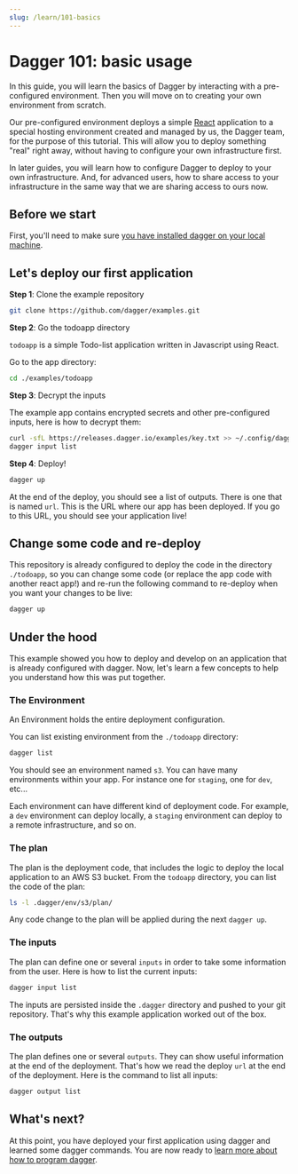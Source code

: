 ```yaml
---
slug: /learn/101-basics
---
```


# Dagger 101: basic usage

In this guide, you will learn the basics of Dagger by interacting with a pre-configured environment.
Then you will move on to creating your own environment from scratch.

Our pre-configured environment deploys a simple [React](https://reactjs.org/)
application to a special hosting environment created and managed by us, the Dagger team, for the purpose of this tutorial.
This will allow you to deploy something "real" right away, without having to configure your own infrastructure first.

In later guides, you will learn how to configure Dagger to deploy to your own infrastructure. And, for advanced users,
how to share access to your infrastructure in the same way that we are sharing access to ours now.

## Before we start

First, you'll need to make sure [you have installed dagger on your local machine](/install).

## Let's deploy our first application

**Step 1**: Clone the example repository

```sh
git clone https://github.com/dagger/examples.git
```

**Step 2**: Go the todoapp directory

`todoapp` is a simple Todo-list application written in Javascript using React.

Go to the app directory:

```sh
cd ./examples/todoapp
```

**Step 3**: Decrypt the inputs

The example app contains encrypted secrets and other pre-configured inputs, here is how to decrypt them:

```sh
curl -sfL https://releases.dagger.io/examples/key.txt >> ~/.config/dagger/keys.txt
dagger input list
```

**Step 4**: Deploy!

```sh
dagger up
```

At the end of the deploy, you should see a list of outputs. There is one that is named `url`. This is the URL where our app has been deployed. If you go to this URL, you should see your application live!

## Change some code and re-deploy

This repository is already configured to deploy the code in the directory `./todoapp`, so you can change some code (or replace the app code with another react app!) and re-run the following command to re-deploy when you want your changes to be live:

```sh
dagger up
```

## Under the hood

This example showed you how to deploy and develop on an application that is already configured with dagger. Now, let's learn a few concepts to help you understand how this was put together.

### The Environment

An Environment holds the entire deployment configuration.

You can list existing environment from the `./todoapp` directory:

```sh
dagger list
```

You should see an environment named `s3`. You can have many environments within your app. For instance one for `staging`, one for `dev`, etc...

Each environment can have different kind of deployment code. For example, a `dev` environment can deploy locally, a `staging` environment can deploy to a remote infrastructure, and so on.

### The plan

The plan is the deployment code, that includes the logic to deploy the local application to an AWS S3 bucket. From the `todoapp` directory, you can list the code of the plan:

```sh
ls -l .dagger/env/s3/plan/
```

Any code change to the plan will be applied during the next `dagger up`.

### The inputs

The plan can define one or several `inputs` in order to take some information from the user. Here is how to list the current inputs:

```sh
dagger input list
```

The inputs are persisted inside the `.dagger` directory and pushed to your git repository. That's why this example application worked out of the box.

### The outputs

The plan defines one or several `outputs`. They can show useful information at the end of the deployment. That's how we read the deploy `url` at the end of the deployment. Here is the command to list all inputs:

```sh
dagger output list
```

## What's next?

At this point, you have deployed your first application using dagger and learned some dagger commands. You are now ready to [learn more about how to program dagger](/learn/102-dev).

